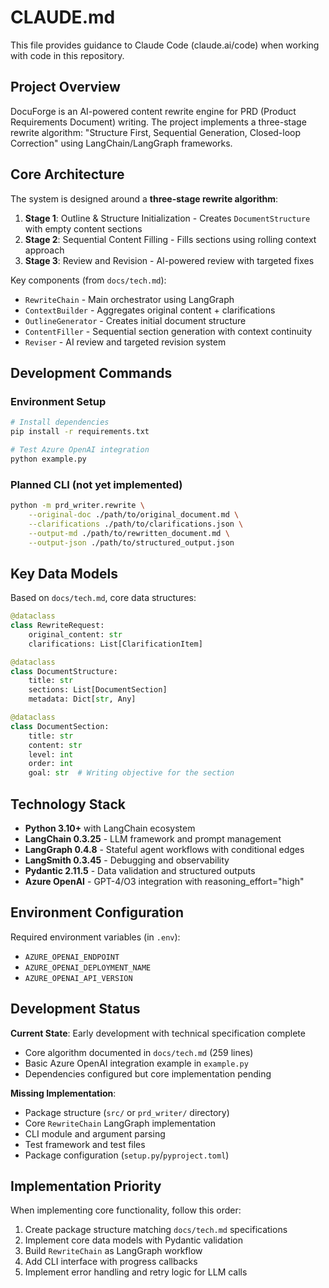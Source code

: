 # CLAUDE.md

This file provides guidance to Claude Code (claude.ai/code) when working with code in this repository.

## Project Overview

DocuForge is an AI-powered content rewrite engine for PRD (Product Requirements Document) writing. The project implements a three-stage rewrite algorithm: "Structure First, Sequential Generation, Closed-loop Correction" using LangChain/LangGraph frameworks.

## Core Architecture

The system is designed around a **three-stage rewrite algorithm**:

1. **Stage 1**: Outline & Structure Initialization - Creates `DocumentStructure` with empty content sections
2. **Stage 2**: Sequential Content Filling - Fills sections using rolling context approach  
3. **Stage 3**: Review and Revision - AI-powered review with targeted fixes

Key components (from `docs/tech.md`):
- `RewriteChain` - Main orchestrator using LangGraph
- `ContextBuilder` - Aggregates original content + clarifications
- `OutlineGenerator` - Creates initial document structure
- `ContentFiller` - Sequential section generation with context continuity
- `Reviser` - AI review and targeted revision system

## Development Commands

### Environment Setup
```bash
# Install dependencies
pip install -r requirements.txt

# Test Azure OpenAI integration
python example.py
```

### Planned CLI (not yet implemented)
```bash
python -m prd_writer.rewrite \
    --original-doc ./path/to/original_document.md \
    --clarifications ./path/to/clarifications.json \
    --output-md ./path/to/rewritten_document.md \
    --output-json ./path/to/structured_output.json
```

## Key Data Models

Based on `docs/tech.md`, core data structures:

```python
@dataclass
class RewriteRequest:
    original_content: str
    clarifications: List[ClarificationItem]

@dataclass  
class DocumentStructure:
    title: str
    sections: List[DocumentSection]
    metadata: Dict[str, Any]

@dataclass
class DocumentSection:
    title: str
    content: str
    level: int
    order: int
    goal: str  # Writing objective for the section
```

## Technology Stack

- **Python 3.10+** with LangChain ecosystem
- **LangChain 0.3.25** - LLM framework and prompt management
- **LangGraph 0.4.8** - Stateful agent workflows with conditional edges
- **LangSmith 0.3.45** - Debugging and observability
- **Pydantic 2.11.5** - Data validation and structured outputs
- **Azure OpenAI** - GPT-4/O3 integration with reasoning_effort="high"

## Environment Configuration

Required environment variables (in `.env`):
- `AZURE_OPENAI_ENDPOINT`
- `AZURE_OPENAI_DEPLOYMENT_NAME` 
- `AZURE_OPENAI_API_VERSION`

## Development Status

**Current State**: Early development with technical specification complete
- Core algorithm documented in `docs/tech.md` (259 lines)
- Basic Azure OpenAI integration example in `example.py`
- Dependencies configured but core implementation pending

**Missing Implementation**:
- Package structure (`src/` or `prd_writer/` directory)
- Core `RewriteChain` LangGraph implementation
- CLI module and argument parsing
- Test framework and test files
- Package configuration (`setup.py`/`pyproject.toml`)

## Implementation Priority

When implementing core functionality, follow this order:
1. Create package structure matching `docs/tech.md` specifications
2. Implement core data models with Pydantic validation
3. Build `RewriteChain` as LangGraph workflow
4. Add CLI interface with progress callbacks
5. Implement error handling and retry logic for LLM calls